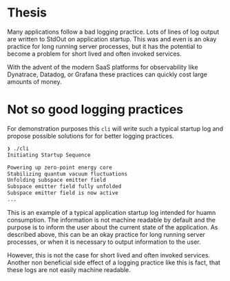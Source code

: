 # Thesis
Many applications follow a bad logging practice. Lots of lines of
log output are written to StdOut on application startup. This was
and even is an okay practice for long running server processes,
but it has the potential to become a problem for short lived and
often invoked services.

With the advent of the modern SaaS platforms for observability like
Dynatrace, Datadog, or Grafana these practices can quickly cost
large amounts of money.

# Not so good logging practices
For demonstration purposes this `cli` will write such a typical
startup log and propose possible solutions for for better logging
practices.

```bash
❯ ./cli
Initiating Startup Sequence

Powering up zero-point energy core
Stabilizing quantum vacuum fluctuations
Unfolding subspace emitter field
Subspace emitter field fully unfolded
Subspace emitter field is now active
...
```

This is an example of a typical application startup log intended
for huamn consumption. The information is not machine readable by
default and the purpose is to inform the user about the current state
of the application. As described above, this can be an okay practice
for long running server processes, or when it is necessary to output
information to the user.

However, this is not the case for short lived and often invoked
services. Another non beneficial side effect of a logging practice like
this is fact, that these logs are not easily machine readable.
